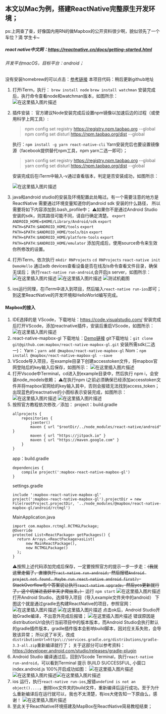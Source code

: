 ##	本文以Mac为例，搭建ReactNative完整原生开发环境；
ps:上网查了查，好像国内用RN的做Mapbox的公开资料很少啊，貌似领先了一个车位？滴 学生卡~
#####	react native中文网：<https://reactnative.cn/docs/getting-started.html>
######	开发平台macOS，目标平台：android；
 	
没有安装homebrew的可以点击：[参考链接](https://www.jianshu.com/p/4e80b42823d5)
本项目代码：稍后更新github地址
 	
 1.  打开iTerm，执行：
 		`brew install node`
 		`brew install watchman`
 		安装完成后，执行命令查看node和watchman版本，如图所示：	![在这里插入图片描述](https://img-blog.csdnimg.cn/20190117095740881.png?x-oss-process=image/watermark,type_ZmFuZ3poZW5naGVpdGk,shadow_10,text_aHR0cHM6Ly9ibG9nLmNzZG4ubmV0L3UwMTEzMjA2ODI=,size_5,color_FFFFFF,t_70)		 						

 2.  插件安装：
        官方建议Node安装完成后设置npm镜像以加速后边的过程（或使用科学上网工具）:
 		>npm config set registry https://registry.npm.taobao.org --global
 		>npm config set disturl https://npm.taobao.org/dist --global
 		
		执行：`npm install -g yarn react-native-cli`
 		Yarn安装完后也要设置镜像源（facebook提供替代npm工具，npm yarn二选一即可）；
 		>yarn config set registry https://registry.npm.taobao.org --global
		>yarn config set disturl https://npm.taobao.org/dist --global
		
		安装完成后在iTerm中输入-v通过查看版本，判定是否安装成功，如图所示：

      ![在这里插入图片描述](https://img-blog.csdnimg.cn/20190117102041841.png)
 3.  java和android studio的安装及环境配置此处略过。有一个需要注意的地方是ReactNative
 需要通过环境变量知道你的android sdk 安装的什么路径， 所以需要将如下内容添加到.bash_profile中；
 ⚠️如果你不是通过Android Studio安装的sdk，则其路径可能不同，请自行确定清楚。
`export ANDROID_HOME=$HOME/Library/Android/sdk`
`export PATH=$PATH:$ANDROID_HOME/tools`
`export PATH=$PATH:$ANDROID_HOME/tools/bin`
`export PATH=$PATH:$ANDROID_HOME/platform-tools`
`export PATH=$PATH:$ANDROID_HOME/emulator`
添加完成后，使用source命令来生效你所修改的设置。
 4.  打开iTerm，依次执行
	`mkdir RNProjects`
	`cd RNProjects`
	`react-native init DemoHello`
	通过adb devices查看设备是否在线及ls命令查看文件目录，确保无误后；
	执行`react-native run-android`,会开启js server，如图所示：
	![在这里插入图片描述](https://img-blog.csdnimg.cn/20190117110031995.png?x-oss-process=image/watermark,type_ZmFuZ3poZW5naGVpdGk,shadow_10,text_aHR0cHM6Ly9ibG9nLmNzZG4ubmV0L3UwMTEzMjA2ODI=,size_16,color_FFFFFF,t_70)
![在这里插入图片描述](https://img-blog.csdnimg.cn/20190117103800152.png?x-oss-process=image/watermark,type_ZmFuZ3poZW5naGVpdGk,shadow_10,text_aHR0cHM6Ly9ibG9nLmNzZG4ubmV0L3UwMTEzMjA2ODI=,size_16,color_FFFFFF,t_70)
![测试机截图](https://img-blog.csdnimg.cn/20190117103957991.png?x-oss-process=image/watermark,type_ZmFuZ3poZW5naGVpdGk,shadow_10,text_aHR0cHM6Ly9ibG9nLmNzZG4ubmV0L3UwMTEzMjA2ODI=,size_16,color_FFFFFF,t_70)
 5.  ios运行同理，在iTerm中进入到项目，然后输入`react-native run-ios`即可；
 	  到这里ReactNative的开发环境和HelloWorld编写完成。
####	Mapbox的接入
 1. IDE选择的是 VScode，下载地址：https://code.visualstudio.com/
	安装完成后打开VScode，添加reactnative插件，安装后重启VScode，如图所示：
	![在这里插入图片描述](https://img-blog.csdnimg.cn/2019011710551255.png?x-oss-process=image/watermark,type_ZmFuZ3poZW5naGVpdGk,shadow_10,text_aHR0cHM6Ly9ibG9nLmNzZG4ubmV0L3UwMTEzMjA2ODI=,size_16,color_FFFFFF,t_70)
 2. react-native-mapbox-gl 下载地址：[Demo链接](https://github.com/mapbox/react-native-mapbox-gl)
 git下载地址：`git clone git@github.com:mapbox/react-native-mapbox-gl.git`
 安装所需sdk(二选一)：
 Yarn：`yarn add @mapbox/react-native-mapbox-gl`
 Nom：`npm install @mapbox/react-native-mapbox-gl --save`
 3. VScode导入项目，在example目录下创建accesstoken文件，将mapbox官网登陆后的key输入后保存，如图所示：
![在这里插入图片描述](https://img-blog.csdnimg.cn/20190117112418693.png?x-oss-process=image/watermark,type_ZmFuZ3poZW5naGVpdGk,shadow_10,text_aHR0cHM6Ly9ibG9nLmNzZG4ubmV0L3UwMTEzMjA2ODI=,size_16,color_FFFFFF,t_70)
 4. 打开Vscode中Terminal，cd进入到example目录中，然后执行 npm i，会安装node_models依赖；
 	⚠️在执行npm i之前必须确保已经添加accesstoken文件并将mapbox官网给的key输入其中，否则会报错无法找到access_token；
 	出现蓝色的reactnative的小图标表示安装完成，如图所示：
 	![在这里插入图片描述](https://img-blog.csdnimg.cn/20190117113903383.png?x-oss-process=image/watermark,type_ZmFuZ3poZW5naGVpdGk,shadow_10,text_aHR0cHM6Ly9ibG9nLmNzZG4ubmV0L3UwMTEzMjA2ODI=,size_16,color_FFFFFF,t_70)
 	![在这里插入图片描述](https://img-blog.csdnimg.cn/20190117122448227.png?x-oss-process=image/watermark,type_ZmFuZ3poZW5naGVpdGk,shadow_10,text_aHR0cHM6Ly9ibG9nLmNzZG4ubmV0L3UwMTEzMjA2ODI=,size_16,color_FFFFFF,t_70)
 5. 按照官方教程依次修改／添加：
 	project：build.gradle
	```
	allprojects {
	    repositories {
	        jcenter()
	        maven { url "$rootDir/../node_modules/react-native/android" }
	        maven { url "https://jitpack.io" }
	        maven { url "https://maven.google.com" }
	    }
	}
	```
	app：build.gradle
	```
	dependencies {
    	compile project(':mapbox-react-native-mapbox-gl')
	}
	```
	settings.gradle
	```
	include ':mapbox-react-native-mapbox-gl'
	project(':mapbox-react-native-mapbox-gl').projectDir = new File(rootProject.projectDir, '../node_modules/@mapbox/react-native-mapbox-gl/android/rctmgl')
	```
	MainApplication.java
	```
	import com.mapbox.rctmgl.RCTMGLPackage;
	@Override
    protected List<ReactPackage> getPackages() {
      return Arrays.<ReactPackage>asList(
          new MainReactPackage(),
          new RCTMGLPackage()
      );
    }
	```
	⚠️按照上述代码添加完成后保存，一定要按照官方的提示一步一步走：~~（我就这里走偏了，直接执行`ract-native run-android`，然后报错`Android project not found. Maybe run react-native android first?`，StackOverflow有个答案说让执行`react-native upgrade`，然后yes更新就行了，这个坑掉进去好半天才爬出来。）~~ 
	运行 `npm start`
	![在这里插入图片描述](https://img-blog.csdnimg.cn/20190117142600808.png?x-oss-process=image/watermark,type_ZmFuZ3poZW5naGVpdGk,shadow_10,text_aHR0cHM6Ly9ibG9nLmNzZG4ubmV0L3UwMTEzMjA2ODI=,size_16,color_FFFFFF,t_70)
	打开Android Studio，选择导入项目（导入example文件夹中的android）
	下图这个就是通过gradle去构建ReactNative的项目，参照官网：
	![在这里插入图片描述](https://img-blog.csdnimg.cn/20190117142959296.png?x-oss-process=image/watermark,type_ZmFuZ3poZW5naGVpdGk,shadow_10,text_aHR0cHM6Ly9ibG9nLmNzZG4ubmV0L3UwMTEzMjA2ODI=,size_16,color_FFFFFF,t_70)
	![在这里插入图片描述](https://img-blog.csdnimg.cn/20190117142831968.png?x-oss-process=image/watermark,type_ZmFuZ3poZW5naGVpdGk,shadow_10,text_aHR0cHM6Ly9ibG9nLmNzZG4ubmV0L3UwMTEzMjA2ODI=,size_16,color_FFFFFF,t_70)
 		点击ok后，Android Studio开始Gradle编译，不出意外完成后报错；
 		![在这里插入图片描述](https://img-blog.csdnimg.cn/20190117143508164.png?x-oss-process=image/watermark,type_ZmFuZ3poZW5naGVpdGk,shadow_10,text_aHR0cHM6Ly9ibG9nLmNzZG4ubmV0L3UwMTEzMjA2ODI=,size_16,color_FFFFFF,t_70)
 		错误原因是distributionUrl会执行当前项目中的版本版本，而Android Studio会执行默认的gradle插件版本，gradle插件版本会影响build脚本，因对应关系失败，会导致该异常；
 		所以说了半天，改成`distributionUrl=https\://services.gradle.org/distributions/gradle-3.3-all.zip`重新编译就行了；
 		关于这部分可以参考资料：https://developer.android.com/studio/releases/gradle-plugin
 6. Android Studio 编译通过后，回到VScode Terminal，执行`react-native run-android`，可以看到Terminal 提示 BUILD SUCCESSFUL, 小窗口index.android.js 100%开启成功如图：
 ![在这里插入图片描述](https://img-blog.csdnimg.cn/2019011715061584.png?x-oss-process=image/watermark,type_ZmFuZ3poZW5naGVpdGk,shadow_10,text_aHR0cHM6Ly9ibG9nLmNzZG4ubmV0L3UwMTEzMjA2ODI=,size_16,color_FFFFFF,t_70)![在这里插入图片描述](https://img-blog.csdnimg.cn/2019011715063143.png?x-oss-process=image/watermark,type_ZmFuZ3poZW5naGVpdGk,shadow_10,text_aHR0cHM6Ly9ibG9nLmNzZG4ubmV0L3UwMTEzMjA2ODI=,size_16,color_FFFFFF,t_70)![在这里插入图片描述](https://img-blog.csdnimg.cn/20190117151015732.png?x-oss-process=image/watermark,type_ZmFuZ3poZW5naGVpdGk,shadow_10,text_aHR0cHM6Ly9ibG9nLmNzZG4ubmV0L3UwMTEzMjA2ODI=,size_16,color_FFFFFF,t_70)
 7. ios 运行，执行`react-native run-ios`,报错`undefind is not an object()....`，删除ios文件夹的build文件，重新编译后运行成功。至于为什么重新编译后在运行就可以，我也不太清楚，有ios大佬告知一下原由么，感谢！
 ![在这里插入图片描述](https://img-blog.csdnimg.cn/20190117152250499.jpg?x-oss-process=image/watermark,type_ZmFuZ3poZW5naGVpdGk,shadow_10,text_aHR0cHM6Ly9ibG9nLmNzZG4ubmV0L3UwMTEzMjA2ODI=,size_16,color_FFFFFF,t_70)
 9.  至此关于ReactNative环境搭建及MapBox在ReactNative简易教程结束；


